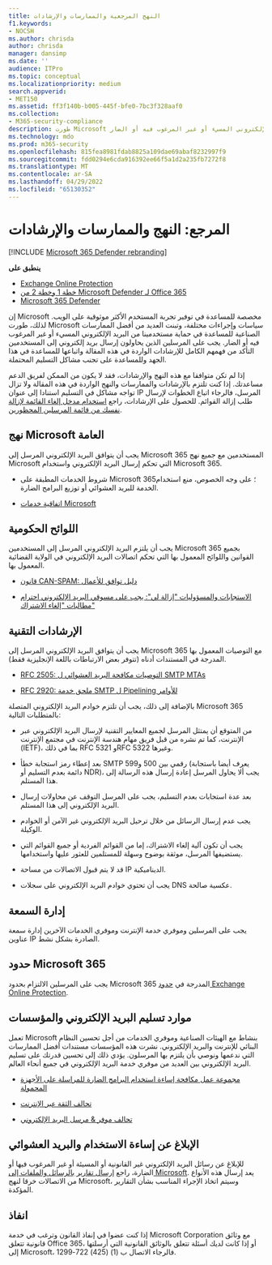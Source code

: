 ```yaml
---
title: النهج المرجعية والممارسات والإرشادات
f1.keywords:
- NOCSH
ms.author: chrisda
author: chrisda
manager: dansimp
ms.date: ''
audience: ITPro
ms.topic: conceptual
ms.localizationpriority: medium
search.appverid:
- MET150
ms.assetid: ff3f140b-b005-445f-bfe0-7bc3f328aaf0
ms.collection:
- M365-security-compliance
description: طورت Microsoft سياسات وإجراءات مختلفة، كما اعتمدت العديد من أفضل الممارسات الصناعية للمساعدة في حماية مستخدمينا من البريد الإلكتروني المسيء أو غير المرغوب فيه أو الضار.
ms.technology: mdo
ms.prod: m365-security
ms.openlocfilehash: 815fea8981fdab8825a109dae69abaf8232997f9
ms.sourcegitcommit: fdd0294e6cda916392ee66f5a1d2a235fb7272f8
ms.translationtype: MT
ms.contentlocale: ar-SA
ms.lasthandoff: 04/29/2022
ms.locfileid: "65130352"
---
```

# <a name="reference-policies-practices-and-guidelines"></a>المرجع: النهج والممارسات والإرشادات

[!INCLUDE [Microsoft 365 Defender rebranding](../includes/microsoft-defender-for-office.md)]

**ينطبق على**
- [Exchange Online Protection](exchange-online-protection-overview.md)
- [خطة 1 وخطة 2 من Microsoft Defender لـ Office 365](defender-for-office-365.md)
- [Microsoft 365 Defender](../defender/microsoft-365-defender.md)

إن Microsoft مخصصة للمساعدة في توفير تجربة المستخدم الأكثر موثوقية على الويب. لذلك، طورت Microsoft سياسات وإجراءات مختلفة، وتبنت العديد من أفضل الممارسات الصناعية للمساعدة في حماية مستخدمينا من البريد الإلكتروني المسيء أو غير المرغوب فيه أو الضار. يجب على المرسلين الذين يحاولون إرسال بريد إلكتروني إلى المستخدمين التأكد من فهمهم الكامل للإرشادات الواردة في هذه المقالة واتباعها للمساعدة في هذا الجهد وللمساعدة على تجنب مشاكل التسليم المحتملة.

إذا لم تكن متوافقا مع هذه النهج والإرشادات، فقد لا يكون من الممكن لفريق الدعم مساعدتك. إذا كنت تلتزم بالإرشادات والممارسات والنهج الواردة في هذه المقالة ولا تزال تواجه مشاكل في التسليم استنادا إلى عنوان IP المرسل، فالرجاء اتباع الخطوات لإرسال طلب إزالة القوائم. للحصول على الإرشادات، راجع [استخدام مدخل إلغاء القائمة لإزالة نفسك من قائمة المرسلين المحظورين](use-the-delist-portal-to-remove-yourself-from-the-office-365-blocked-senders-lis.md).

## <a name="general-microsoft-policies"></a>نهج Microsoft العامة

يجب أن يتوافق البريد الإلكتروني المرسل إلى Microsoft 365 المستخدمين مع جميع نهج Microsoft التي تحكم إرسال البريد الإلكتروني واستخدام Microsoft 365.

- شروط الخدمات المطبقة على Microsoft 365؛ على وجه الخصوص، منع استخدام الخدمة للبريد العشوائي أو توزيع البرامج الضارة.

- [اتفاقية خدمات Microsoft](https://www.microsoft.com/servicesagreement/)

## <a name="governmental-regulations"></a>اللوائح الحكومية

يجب أن يلتزم البريد الإلكتروني المرسل إلى المستخدمين Microsoft 365 بجميع القوانين واللوائح المعمول بها التي تحكم اتصالات البريد الإلكتروني في الولاية القضائية المعمول بها.

- [قانون CAN-SPAM: دليل توافق للأعمال](https://www.ftc.gov/tips-advice/business-center/guidance/can-spam-act-compliance-guide-business)

- [الاستجابات والمسؤوليات "إزالة لي": يجب على مسوقي البريد الإلكتروني احترام مطالبات "إلغاء الاشتراك"](https://www.lawpublish.com/ftc-emai-marketers-unsubscribe-claims.html)

## <a name="technical-guidelines"></a>الإرشادات التقنية

يجب أن يتوافق البريد الإلكتروني المرسل إلى Microsoft 365 مع التوصيات المعمول بها المدرجة في المستندات أدناه (تتوفر بعض الارتباطات باللغة الإنجليزية فقط).

- [RFC 2505: التوصيات مكافحة البريد العشوائي ل SMTP MTAs](https://www.ietf.org/rfc/rfc2505.txt)

- [RFC 2920: ملحق خدمة SMTP ل Pipelining للأوامر](https://www.ietf.org/rfc/rfc2920.txt)

بالإضافة إلى ذلك، يجب أن تلتزم خوادم البريد الإلكتروني المتصلة Microsoft 365 بالمتطلبات التالية:

- من المتوقع أن يمتثل المرسل لجميع المعايير التقنية لإرسال البريد الإلكتروني عبر الإنترنت، كما تم نشره من قبل فريق مهام هندسة الإنترنت في مجتمع الإنترنت (IETF)، بما في ذلك RFC 5321 وRFC 5322 وغيرها.

- بعد إعطاء رمز استجابة خطأ SMTP رقمي بين 500 و599 (يعرف أيضا باستجابة دائمة بعدم التسليم أو NDR)، يجب ألا يحاول المرسل إعادة إرسال هذه الرسالة إلى هذا المستلم.

- بعد عدة استجابات بعدم التسليم، يجب على المرسل التوقف عن محاولات إرسال البريد الإلكتروني إلى هذا المستلم.

- يجب عدم إرسال الرسائل من خلال ترحيل البريد الإلكتروني غير الآمن أو الخوادم الوكيلة.

- يجب أن تكون آلية إلغاء الاشتراك، إما من القوائم الفردية أو جميع القوائم التي يستضيفها المرسل، موثقة بوضوح وسهلة للمستلمين للعثور عليها واستخدامها.

- قد لا يتم قبول الاتصالات من مساحة IP الديناميكية.

- يجب أن تحتوي خوادم البريد الإلكتروني على سجلات DNS عكسية صالحة.

## <a name="reputation-management"></a>إدارة السمعة

يجب على المرسلين وموفري خدمة الإنترنت وموفري الخدمات الآخرين إدارة سمعة عناوين IP الصادرة بشكل نشط.

## <a name="microsoft-365-limits"></a>حدود Microsoft 365

يجب على المرسلين الالتزام بحدود Microsoft 365 المدرجة في [حدود Exchange Online Protection](/office365/servicedescriptions/exchange-online-protection-service-description/exchange-online-protection-limits).

## <a name="email-delivery-resources-and-organizations"></a>موارد تسليم البريد الإلكتروني والمؤسسات

تعمل Microsoft بنشاط مع الهيئات الصناعية وموفري الخدمات من أجل تحسين النظام البنائي للإنترنت والبريد الإلكتروني. نشرت هذه المؤسسات مستندات أفضل الممارسات التي ندعمها ونوصي بأن يلتزم بها المرسلون. يؤدي ذلك إلى تحسين قدرتك على تسليم البريد الإلكتروني بين العديد من موفري خدمة البريد الإلكتروني في جميع أنحاء العالم.

- [مجموعة عمل مكافحة إساءة استخدام البرامج الضارة للمراسلة على الأجهزة المحمولة](https://www.m3aawg.org/)

- [تحالف الثقة عبر الإنترنت](https://www.internetsociety.org/ota/)

- [تحالف موفر & مرسل البريد الإلكتروني](https://www.espcoalition.org/)

## <a name="abuse-and-spam-reporting"></a>الإبلاغ عن إساءة الاستخدام والبريد العشوائي

للإبلاغ عن رسائل البريد الإلكتروني غير القانونية أو المسيئة أو غير المرغوب فيها أو الضارة، راجع [إرسال تقارير بالرسائل والملفات إلى Microsoft](report-junk-email-messages-to-microsoft.md). يعد إرسال هذه الأنواع من الاتصالات خرقا لنهج Microsoft، وسيتم اتخاذ الإجراء المناسب بشأن التقارير المؤكدة.

## <a name="law-enforcement"></a>انفاذ

إذا كنت عضوا في إنفاذ القانون وترغب في خدمة Microsoft Corporation مع وثائق قانونية تتعلق Office 365، أو إذا كانت لديك أسئلة تتعلق بالوثائق القانونية التي أرسلتها إلى Microsoft، فالرجاء الاتصال ب (1) (425) 722-1299.
